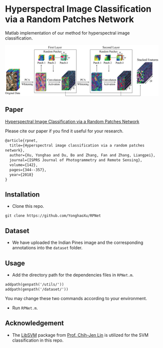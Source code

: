 # Hyperspectral Image Classification via a Random Patches Network

Matlab implementation of our method for hyperspectral image classification.

![](Figure/Framework.jpg)

## Paper
[Hyperspectral Image Classification via a Random Patches Network](https://www.sciencedirect.com/science/article/pii/S0924271618301473)

Please cite our paper if you find it useful for your research.

```
@article{rpnet,
  title={Hyperspectral image classification via a random patches network},
  author={Xu, Yonghao and Du, Bo and Zhang, Fan and Zhang, Liangpei},
  journal={ISPRS Journal of Photogrammetry and Remote Sensing},
  volume={142},
  pages={344--357},
  year={2018}
}

```

## Installation
* Clone this repo.
```
git clone https://github.com/YonghaoXu/RPNet
```

## Dataset
* We have uploaded the Indian Pines image and the corresponding annotations into the `dataset` folder.

## Usage
* Add the directory path for the dependencies files in `RPNet.m`.
```
addpath(genpath('/utils/'))
addpath(genpath('/dataset/'))
```
You may change these two commands according to your environment.
* Run `RPNet.m`.

## Acknowledgement
* The [LibSVM](https://github.com/cjlin1/libsvm) package from [Prof. Chih-Jen Lin](https://www.csie.ntu.edu.tw/~cjlin/index.html) is utilized for the SVM classification in this repo. 

